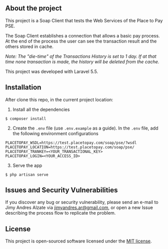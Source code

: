 ## About the project

This project is a Soap Client that tests the Web Services of the Place to Pay PSE.

The Soap Client establishes a connection that allows a basic pay process. At the end of the process the user can see the
transaction result and the others stored in cache.

*Note: The "die-time" of the Transactions History is set to 1 day. If at that time none transaction is made, the history will be deleted from the cache.*  

This project was developed with Laravel 5.5.

## Installation

After clone this repo, in the current project location:

1. Install all the dependencies
```
$ composer install
```
2. Create the `.env` file (use `.env.example` as a guide). In the `.env` file, add the following environment configurations
```
PLACETOPAY_WSDL=https://test.placetopay.com/soap/pse/?wsdl
PLACETOPAY_LOCATION=https://test.placetopay.com/soap/pse/
PLACETOPAY_TRANKEY=<YOUR_TRANSACTIONAL_KEY>
PLACETOPAY_LOGIN=<YOUR_ACCESS_ID>
```
3. Serve the app
```
$ php artisan serve
```

## Issues and Security Vulnerabilities

If you discover any bug or security vulnerability, please send an e-mail to Jimy Andres Alzate via [jimyandres.ar@gmail.com](mailto:jimyandres.ar@gmail.com), or 
open a new Issue describing the process flow to replicate the problem.

## License

This project is open-sourced software licensed under the [MIT license](https://opensource.org/licenses/MIT).
